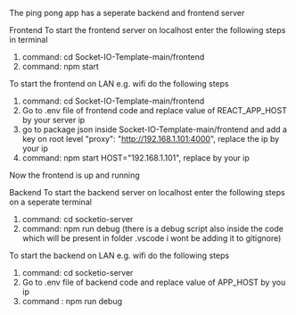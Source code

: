 The ping pong app has a seperate backend and frontend server

Frontend
To start the frontend server on localhost enter the following steps in terminal
1. command: cd Socket-IO-Template-main/frontend
2. command: npm  start 


To start the frontend on LAN e.g. wifi  do the following steps
1. command: cd Socket-IO-Template-main/frontend
2. Go to .env file of frontend code and replace value of REACT_APP_HOST by your server ip
3. go to package json inside Socket-IO-Template-main/frontend and add a key on root level "proxy": "http://192.168.1.101:4000", replace the ip by your ip
4. command: npm start HOST="192.168.1.101", replace by your ip 

Now the frontend is up and running

Backend 
To start the backend server on localhost enter the following steps on a seperate terminal
1. command: cd socketio-server
2. command: npm run debug (there is a debug script also inside the code which will be present in folder .vscode i wont be adding it to gitignore)

To start the backend on LAN e.g. wifi do the following steps
1. command: cd socketio-server
2. Go to .env file of backend code and replace value of APP_HOST by you ip 
3. command : npm run debug
